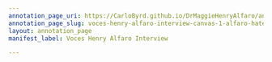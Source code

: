 ```yaml
---
annotation_page_uri: https://CarloByrd.github.io/DrMaggieHenryAlfaro/annotations/voces-henry-alfaro-interview-canvas-1-alfaro-hated-anchoring--overall-liked-reporting--.json
annotation_page_slug: voces-henry-alfaro-interview-canvas-1-alfaro-hated-anchoring--overall-liked-reporting--
layout: annotation_page
manifest_label: Voces Henry Alfaro Interview

---
```

